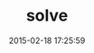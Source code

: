 ---
layout: post
title:  "solve"
repo:   "berkshelf/solve"
date:   2015-02-18 17:25:59
gemurl: https://github.com/berkshelf/solve
---